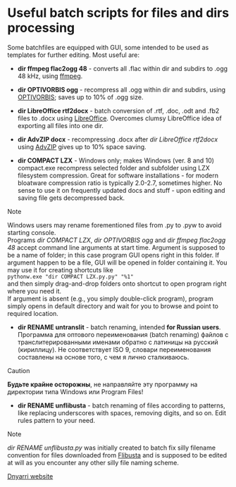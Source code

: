 # Useful batch scripts for files and dirs processing

Some batchfiles are equipped with GUI, some intended to be used as templates for further editing.
Most useful are:  

- **dir ffmpeg flac2ogg 48** - converts all .flac within dir and subdirs to .ogg 48 kHz, using [ffmpeg](https://github.com/BtbN/FFmpeg-Builds/).  

- **dir OPTIVORBIS ogg** - recompress all .ogg within dir and subdirs, using [OPTIVORBIS](https://github.com/OptiVorbis/OptiVorbis/); saves up to 10% of .ogg size.  

- **dir LibreOffice rtf2docx** - batch conversion of .rtf, .doc,  .odt and .fb2 files to .docx using [LibreOffice](https://www.libreoffice.org/). Overcomes clumsy LibreOffice idea of exporting all files into one dir.  

- **dir AdvZIP docx** - recompressing .docx after *dir LibreOffice rtf2docx* using [AdvZIP](https://github.com/amadvance/advancecomp) gives up to 10% space saving.  

- **dir COMPACT LZX** - Windows only; makes Windows (ver. 8 and 10) compact.exe recompress selected folder and subfolder using LZX filesystem compression. Great for software installations - for modern bloatware compression ratio is typically 2.0-2.7, sometimes higher. No sense to use it on frequently updated docs and stuff - upon editing and saving file gets decompressed back.  

> [!NOTE]
> Windows users may rename forementioned files from .py to .pyw to avoid starting console.  
> Programs *dir COMPACT LZX*, *dir OPTIVORBIS ogg* and *dir ffmpeg flac2ogg 48* accept command line arguments at start time. Argument is supposed to be a name of folder; in this case program GUI opens right in this folder. If argument happen to be a file, GUI will be opened in folder containing it. You may use it for creating shortcuts like  
> ``pythonw.exe "dir COMPACT LZX.py.py" "%1"``  
> and then simply drag-and-drop folders onto shortcut to open program right where you need it.  
> If argument is absent (e.g., you simply double-click program), program simply opens in default directory and wait for you to browse and point to required location.  

- **dir RENAME untranslit** - batch renaming, intended **for Russian users**. Программа для оптового переименования (batch renaming) файлов с транслитерированными именами обратно с латиницы на русский (кириллицу). Не соответствует ISO 9, словари переименования составлены на основе того, с чем я лично сталкиваюсь.

> [!CAUTION]
> **Будьте крайне осторожны**, не направляйте эту программу на директории типа Windows или Program Files!

- **dir RENAME unflibusta** - batch renaming of files according to patterns, like replacing underscores with spaces, removing digits, and so on. Edit rules pattern to your need.

> [!NOTE]
> *dir RENAME unflibusta.py* was initially created to batch fix silly filename convention for files downloaded from [Flibusta](https://flibusta.is/) and is supposed to be edited at will as you encounter any other silly file naming scheme.

[Dnyarri website](https://dnyarri.github.io)
